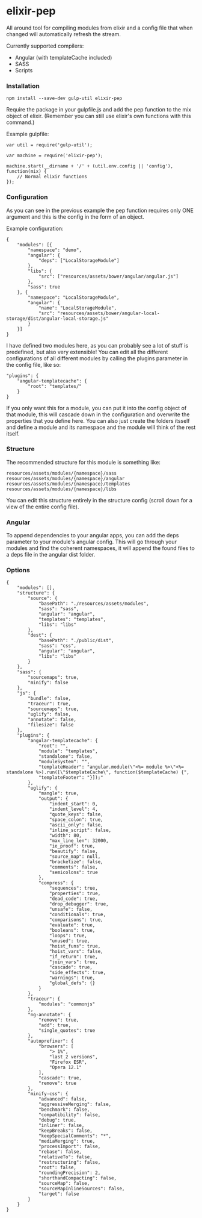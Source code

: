 # elixir-pep

All around tool for compiling modules from elixir and a config file that when changed will automatically refresh the stream.

Currently supported compilers:
- Angular (with templateCache included)
- SASS
- Scripts

### Installation

```npm install --save-dev gulp-util elixir-pep```

Require the package in your gulpfile.js and add the pep function to the mix object of elixir. (Remember you can still use elixir's own functions with this command.)

Example gulpfile:
```
var util = require('gulp-util');

var machine = require('elixir-pep');

machine.start(__dirname + '/' + (util.env.config || 'config'), function(mix) {
	// Normal elixir functions
});
```

### Configuration

As you can see in the previous example the pep function requires only ONE argument and this is the config in the form of an object.

Example configuration:

```
{
	"modules": [{
		"namespace": "demo",
		"angular": {
			"deps": ["LocalStorageModule"]
		},
		"libs": {
			"src": ["resources/assets/bower/angular/angular.js"]
		},
		"sass": true
	}, {
		"namespace": "LocalStorageModule",
		"angular": {
			"name": "LocalStorageModule",
			"src": "resources/assets/bower/angular-local-storage/dist/angular-local-storage.js"
		}
	}]
}
```

I have defined two modules here, as you can probably see a lot of stuff is predefined, but also very extensible!
You can edit all the different configurations of all different modules by calling the plugins parameter in the config file, like so:

```
"plugins": {
	"angular-templatecache": {
		"root": "templates/"
	}
}
```

If you only want this for a module, you can put it into the config object of that module, this will cascade down in the configuration and overwrite the properties that you define here.
You can also just create the folders itsself and define a module and its namespace and the module will think of the rest itself.

### Structure

The recommended structure for this module is something like:

```
resources/assets/modules/{namespace}/sass
resources/assets/modules/{namespace}/angular
resources/assets/modules/{namespace}/templates
resources/assets/modules/{namespace}/libs
```

You can edit this structure entirely in the structure config (scroll down for a view of the entire config file).

### Angular

To append dependencies to your angular apps, you can add the deps parameter to your module's angular config. This will go through your modules and find the coherent namespaces, it will append the found files to a deps file in the angular dist folder.

### Options

```
{
	"modules": [],
	"structure": {
		"source": {
			"basePath": "./resources/assets/modules",
			"sass": "sass",
			"angular": "angular",
			"templates": "templates",
			"libs": "libs"
		},
		"dest": {
			"basePath": "./public/dist",
			"sass": "css",
			"angular": "angular",
			"libs": "libs"
		}
	},
	"sass": {
		"sourcemaps": true,
		"minify": false
	},
	"js": {
		"bundle": false,
		"traceur": true,
		"sourcemaps": true,
		"uglify": false,
		"annotate": false,
		"filesize": false
	},
	"plugins": {
		"angular-templatecache": {
			"root": "",
			"module": "templates",
			"standalone": false,
			"moduleSystem": "",
			"templateHeader": "angular.module(\"<%= module %>\"<%= standalone %>).run([\"$templateCache\", function($templateCache) {",
			"templateFooter": "}]);"
		},
		"uglify": {
			"mangle": true,
			"output": {
				"indent_start": 0,
				"indent_level": 4,
				"quote_keys": false,
				"space_colon": true,
				"ascii_only": false,
				"inline_script": false,
				"width": 80,
				"max_line_len": 32000,
				"ie_proof": true,
				"beautify": false,
				"source_map": null,
				"bracketize": false,
				"comments": false,
				"semicolons": true
			},
			"compress": {
				"sequences": true,
				"properties": true,
				"dead_code": true,
				"drop_debugger": true,
				"unsafe": false,
				"conditionals": true,
				"comparisons": true,
				"evaluate": true,
				"booleans": true,
				"loops": true,
				"unused": true,
				"hoist_funs": true,
				"hoist_vars": false,
				"if_return": true,
				"join_vars": true,
				"cascade": true,
				"side_effects": true,
				"warnings": true,
				"global_defs": {}
			}
		},
		"traceur": {
			"modules": "commonjs"
		},
		"ng-annotate": {
			"remove": true,
			"add": true,
			"single_quotes": true
		},
		"autoprefixer": {
			"browsers": [
				"> 1%",
				"last 2 versions",
				"Firefox ESR",
				"Opera 12.1"
			],
			"cascade": true,
			"remove": true
		},
		"minify-css": {
			"advanced": false,
			"aggressiveMerging": false,
			"benchmark": false,
			"compatibility": false,
			"debug": true,
			"inliner": false,
			"keepBreaks": false,
			"keepSpecialComments": "*",
			"mediaMerging": true,
			"processImport": false,
			"rebase": false,
			"relativeTo": false,
			"restructuring": false,
			"root": false,
			"roundingPrecision": 2,
			"shorthandCompacting": false,
			"sourceMap": false,
			"sourceMapInlineSources": false,
			"target": false
		}
	}
}
```